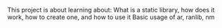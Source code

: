 This project is about learning about:
What is a static library, how does it work, how to create one, and how to use it
Basic usage of ar, ranlib, nm
